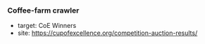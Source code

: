 ### Coffee-farm crawler

* target: CoE Winners
* site: https://cupofexcellence.org/competition-auction-results/
